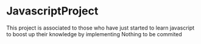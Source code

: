 # JavascriptProject
This project is associated to those who have just started to learn javascript to boost up their knowledge by implementing
Nothing to be commited
